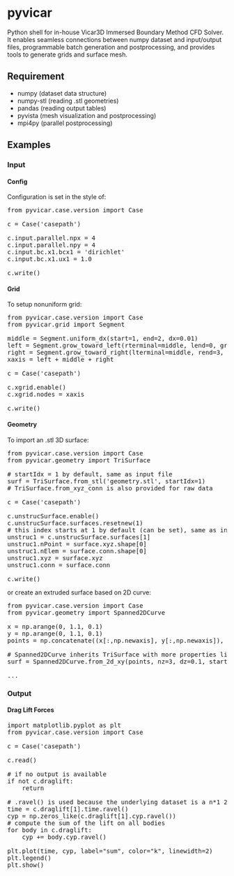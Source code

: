 # pyvicar
Python shell for in-house Vicar3D Immersed Boundary Method CFD Solver. 
It enables seamless connections between numpy dataset and input/output files, 
programmable batch generation and postprocessing,
and provides tools to generate grids and surface mesh.


## Requirement
- numpy (dataset data structure)
- numpy-stl (reading .stl geometries)
- pandas (reading output tables)
- pyvista (mesh visualization and postprocessing)
- mpi4py (parallel postprocessing)

## Examples

### Input

#### Config

Configuration is set in the style of:
<pre>
from pyvicar.case.version import Case

c = Case('casepath')

c.input.parallel.npx = 4
c.input.parallel.npy = 4
c.input.bc.x1.bcx1 = 'dirichlet'
c.input.bc.x1.ux1 = 1.0

c.write()
</pre>

#### Grid

To setup nonuniform grid:
<pre>
from pyvicar.case.version import Case
from pyvicar.grid import Segment

middle = Segment.uniform_dx(start=1, end=2, dx=0.01)
left = Segment.grow_toward_left(rterminal=middle, lend=0, growthrate=1.05)
right = Segment.grow_toward_right(lterminal=middle, rend=3, growthrate=1.05)
xaxis = left + middle + right

c = Case('casepath')

c.xgrid.enable()
c.xgrid.nodes = xaxis

c.write()
</pre>

#### Geometry

To import an .stl 3D surface:
<pre>
from pyvicar.case.version import Case
from pyvicar.geometry import TriSurface

# startIdx = 1 by default, same as input file
surf = TriSurface.from_stl('geometry.stl', startIdx=1)
# TriSurface.from_xyz_conn is also provided for raw data

c = Case('casepath')

c.unstrucSurface.enable()
c.unstrucSurface.surfaces.resetnew(1)
# this index starts at 1 by default (can be set), same as input file
unstruc1 = c.unstrucSurface.surfaces[1]
unstruc1.nPoint = surface.xyz.shape[0]
unstruc1.nElem = surface.conn.shape[0]
unstruc1.xyz = surface.xyz
unstruc1.conn = surface.conn

c.write()
</pre>

or create an extruded surface based on 2D curve:
<pre>
from pyvicar.case.version import Case
from pyvicar.geometry import Spanned2DCurve

x = np.arange(0, 1.1, 0.1)
y = np.arange(0, 1.1, 0.1)
points = np.concatenate((x[:,np.newaxis], y[:,np.newaxis]), axis=1)

# Spanned2DCurve inherits TriSurface with more properties like nz
surf = Spanned2DCurve.from_2d_xy(points, nz=3, dz=0.1, startIdx=1)

...
</pre>


### Output

#### Drag Lift Forces
<pre>
import matplotlib.pyplot as plt
from pyvicar.case.version import Case

c = Case('casepath')

c.read()

# if no output is available
if not c.draglift:
    return

# .ravel() is used because the underlying dataset is a n*1 2d array
time = c.draglift[1].time.ravel()
cyp = np.zeros_like(c.draglift[1].cyp.ravel())
# compute the sum of the lift on all bodies
for body in c.draglift:
    cyp += body.cyp.ravel()

plt.plot(time, cyp, label="sum", color="k", linewidth=2)
plt.legend()
plt.show()
</pre>
